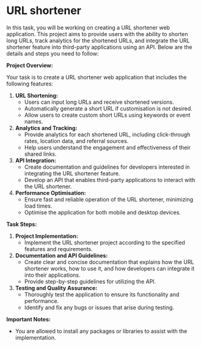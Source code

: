 <!-- # Django
Project  -->
# URL shortener

 In this task, you will be working on creating a URL shortener web application. This project aims to provide users with the ability to shorten long URLs, track analytics for the shortened URLs, and integrate the URL shortener feature into third-party applications using an API. Below are the details and steps you need to follow:

**Project Overview:**

Your task is to create a URL shortener web application that includes the following features:

1. **URL Shortening:**
    - Users can input long URLs and receive shortened versions.
    - Automatically generate a short URL if customisation is not desired.
    - Allow users to create custom short URLs using keywords or event names.
2. **Analytics and Tracking:**
    - Provide analytics for each shortened URL, including click-through rates, location data, and referral sources.
    - Help users understand the engagement and effectiveness of their shared links.
3. **API Integration:**
    - Create documentation and guidelines for developers interested in integrating the URL shortener feature.
    - Develop an API that enables third-party applications to interact with the URL shortener.
4. **Performance Optimisation:**
    - Ensure fast and reliable operation of the URL shortener, minimizing load times.
    - Optimise the application for both mobile and desktop devices.

**Task Steps:**

1. **Project Implementation:**
    - Implement the URL shortener project according to the specified features and requirements.
2. **Documentation and API Guidelines:**
    - Create clear and concise documentation that explains how the URL shortener works, how to use it, and how developers can integrate it into their applications.
    - Provide step-by-step guidelines for utilizing the API.
3. **Testing and Quality Assurance:**
    - Thoroughly test the application to ensure its functionality and performance.
    - Identify and fix any bugs or issues that arise during testing.

**Important Notes:**

- You are allowed to install any packages or libraries to assist with the implementation.